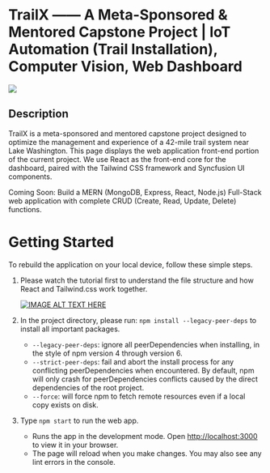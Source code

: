 # TrailX —— A Meta-Sponsored & Mentored Capstone Project | IoT Automation (Trail Installation), Computer Vision, Web Dashboard

<kbd><img src="https://assets-global.website-files.com/63f32ff4aaac792cb769cedb/65b7a3f0739008eff756858b_Dashboard%20Front-End%20Design%20(compressed).png"/></kbd>

## Description

TrailX is a meta-sponsored and mentored capstone project designed to optimize the management and experience of a 42-mile trail system near Lake Washington. This page displays the web application front-end portion of the current project. We use React as the front-end core for the dashboard, paired with the Tailwind CSS framework and Syncfusion UI components.

Coming Soon: Build a MERN (MongoDB, Express, React, Node.js) Full-Stack web application with complete CRUD (Create, Read, Update, Delete) functions.

# Getting Started

To rebuild the application on your local device, follow these simple steps.

1. Please watch the tutorial first to understand the file structure and how React and Tailwind.css work together.

    [![IMAGE ALT TEXT HERE](https://img.youtube.com/vi/jx5hdo50a2M/0.jpg)](https://www.youtube.com/watch?v=jx5hdo50a2M)

2. In the project directory, please run: `npm install --legacy-peer-deps` to install all important packages.

   - `--legacy-peer-deps`: ignore all peerDependencies when installing, in the style of npm version 4 through version 6.
   - `--strict-peer-deps`: fail and abort the install process for any conflicting peerDependencies when encountered. By default, npm will only crash for peerDependencies conflicts caused by the direct dependencies of the root project.
   - `--force`: will force npm to fetch remote resources even if a local copy exists on disk.

3. Type `npm start` to run the web app.

   - Runs the app in the development mode. Open [http://localhost:3000](http://localhost:3000) to view it in your browser.
   - The page will reload when you make changes. You may also see any lint errors in the console.
